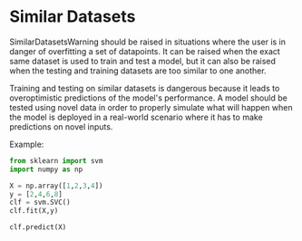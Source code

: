 # Similar Datasets

SimilarDatasetsWarning should be raised in situations where the user is in danger of
overfitting a set of datapoints. It can be raised when the exact same dataset is used
to train and test a model, but it can also be raised when the testing and training
datasets are too similar to one another.

Training and testing on similar datasets is dangerous because it leads to
overoptimistic predictions of the model's performance. A model should be tested using
novel data in order to properly simulate what will happen when the model is deployed
in a real-world scenario where it has to make predictions on novel inputs.


Example:
```python
from sklearn import svm
import numpy as np

X = np.array([1,2,3,4])
y = [2,4,6,8]
clf = svm.SVC()
clf.fit(X,y)

clf.predict(X)
```
